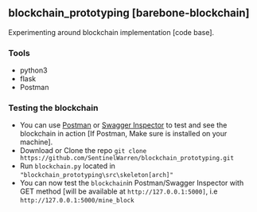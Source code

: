 ## blockchain_prototyping [barebone-blockchain]
Experimenting around blockchain implementation [code base].

### Tools

- python3
- flask
- Postman

### Testing the blockchain

- You can use [Postman](https://www.getpostman.com/) or [Swagger Inspector](https://inspector.swagger.io/builder) to test and see the blockchain in action [If Postman, Make sure is installed on your machine].
- Download or Clone the repo `git clone https://github.com/SentinelWarren/blockchain_prototyping.git`
- Run `blockchain.py` located in `"blockchain_prototyping\src\skeleton[arch]"`
- You can now test the `blockchain`in Postman/Swagger Inspector with GET method [will be available at `http://127.0.0.1:5000]`, i.e `http://127.0.0.1:5000/mine_block`
